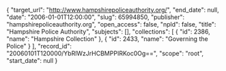 {
  "target_url": "http://www.hampshirepoliceauthority.org/", 
  "end_date": null, 
  "date": "2006-01-01T12:00:00", 
  "slug": 65994850, 
  "publisher": "hampshirepoliceauthority.org", 
  "open_access": false, 
  "npld": false, 
  "title": "Hampshire Police Authority", 
  "subjects": [], 
  "collections": [
    {
      "id": 2386, 
      "name": "Hampshire Collection"
    }, 
    {
      "id": 2433, 
      "name": "Governing the Police"
    }
  ], 
  "record_id": "20060101T120000/YbRlWzJrHCBMPPIRKoc0Og==", 
  "scope": "root", 
  "start_date": null
}

